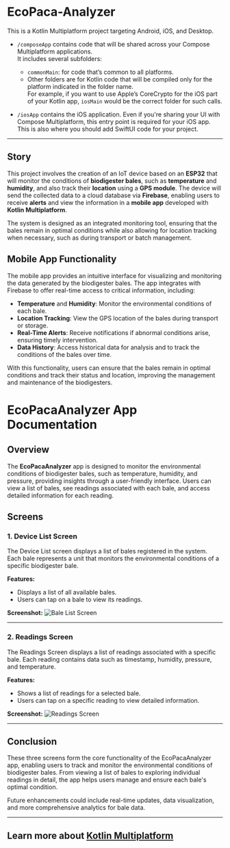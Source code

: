 # EcoPaca-Analyzer

This is a Kotlin Multiplatform project targeting Android, iOS, and Desktop.

* `/composeApp` contains code that will be shared across your Compose Multiplatform applications.  
  It includes several subfolders:
  - `commonMain`: for code that’s common to all platforms.
  - Other folders are for Kotlin code that will be compiled only for the platform indicated in the folder name.  
    For example, if you want to use Apple’s CoreCrypto for the iOS part of your Kotlin app, `iosMain` would be the correct folder for such calls.

* `/iosApp` contains the iOS application. Even if you're sharing your UI with Compose Multiplatform, this entry point is required for your iOS app. This is also where you should add SwiftUI code for your project.

---

## Story

This project involves the creation of an IoT device based on an **ESP32** that will monitor the conditions of **biodigester bales**, such as **temperature** and **humidity**, and also track their **location** using a **GPS module**. The device will send the collected data to a cloud database via **Firebase**, enabling users to receive **alerts** and view the information in a **mobile app** developed with **Kotlin Multiplatform**.

The system is designed as an integrated monitoring tool, ensuring that the bales remain in optimal conditions while also allowing for location tracking when necessary, such as during transport or batch management.

## Mobile App Functionality

The mobile app provides an intuitive interface for visualizing and monitoring the data generated by the biodigester bales. The app integrates with Firebase to offer real-time access to critical information, including:

- **Temperature** and **Humidity**: Monitor the environmental conditions of each bale.
- **Location Tracking**: View the GPS location of the bales during transport or storage.
- **Real-Time Alerts**: Receive notifications if abnormal conditions arise, ensuring timely intervention.
- **Data History**: Access historical data for analysis and to track the conditions of the bales over time.

With this functionality, users can ensure that the bales remain in optimal conditions and track their status and location, improving the management and maintenance of the biodigesters.

# EcoPacaAnalyzer App Documentation

## Overview

The **EcoPacaAnalyzer** app is designed to monitor the environmental conditions of biodigester bales, such as temperature, humidity, and pressure, providing insights through a user-friendly interface. Users can view a list of bales, see readings associated with each bale, and access detailed information for each reading.

## Screens

### 1. Device List Screen

The Device List screen displays a list of bales registered in the system. Each bale represents a unit that monitors the environmental conditions of a specific biodigester bale.

**Features:**
- Displays a list of all available bales.
- Users can tap on a bale to view its readings.

**Screenshot:**
![Bale List Screen](screenshots/list_devices.png)

---

### 2. Readings Screen

The Readings Screen displays a list of readings associated with a specific bale. Each reading contains data such as timestamp, humidity, pressure, and temperature.

**Features:**
- Shows a list of readings for a selected bale.
- Users can tap on a specific reading to view detailed information.

**Screenshot:**
![Readings Screen](screenshots/list_readings.png)

---

## Conclusion

These three screens form the core functionality of the EcoPacaAnalyzer app, enabling users to track and monitor the environmental conditions of biodigester bales. From viewing a list of bales to exploring individual readings in detail, the app helps users manage and ensure each bale's optimal condition.

Future enhancements could include real-time updates, data visualization, and more comprehensive analytics for bale data.

---

## Learn more about [Kotlin Multiplatform](https://www.jetbrains.com/help/kotlin-multiplatform-dev/get-started.html)